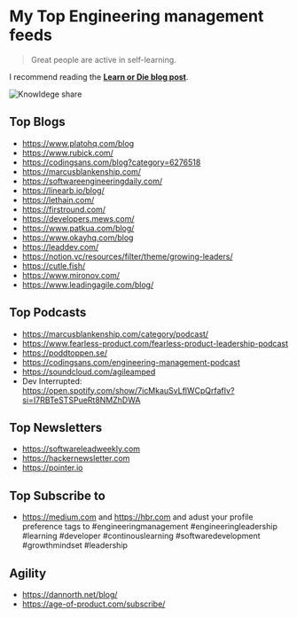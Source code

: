 # My Top Engineering management feeds
> Great people are active in self-learning.

I recommend reading the **[Learn or Die blog post](https://marian-kamenistak.medium.com/learn-or-die-176861f30d9e)**.



![Knowldege share](https://cdn.pixabay.com/photo/2017/08/06/21/41/dark-2596647_960_720.jpg)

## Top Blogs
- https://www.platohq.com/blog
- https://www.rubick.com/
- https://codingsans.com/blog?category=6276518
- https://marcusblankenship.com/
- https://softwareengineeringdaily.com/
- https://linearb.io/blog/
- https://lethain.com/
- https://firstround.com/
- https://developers.mews.com/
- https://www.patkua.com/blog/
- https://www.okayhq.com/blog
- https://leaddev.com/
- https://notion.vc/resources/filter/theme/growing-leaders/
- https://cutle.fish/
- https://www.mironov.com/
- https://www.leadingagile.com/blog/
## Top Podcasts 
- https://marcusblankenship.com/category/podcast/
- https://www.fearless-product.com/fearless-product-leadership-podcast
- https://poddtoppen.se/
- https://codingsans.com/engineering-management-podcast
- https://soundcloud.com/agileamped
- Dev Interrupted: https://open.spotify.com/show/7icMkauSvLflWCpQrfafIv?si=I7RBTeSTSPueRt8NMZhDWA
## Top Newsletters
- https://softwareleadweekly.com
- https://hackernewsletter.com
- https://pointer.io
## Top Subscribe to 
- https://medium.com and https://hbr.com and adust your profile preference tags to #engineeringmanagement #engineeringleadership #learning #developer #continouslearning #softwaredevelopment #growthmindset  #leadership
## Agility
- https://dannorth.net/blog/
- https://age-of-product.com/subscribe/


